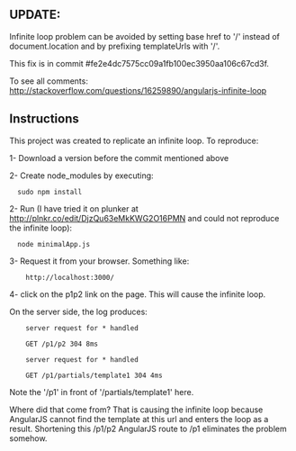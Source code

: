 ## UPDATE:

Infinite loop problem can be avoided by setting base href to '/' instead of document.location and by prefixing templateUrls with '/'.

This fix is in commit #fe2e4dc7575cc09a1fb100ec3950aa106c67cd3f.

To see all comments: http://stackoverflow.com/questions/16259890/angularjs-infinite-loop


## Instructions

This project was created to replicate an infinite loop. To reproduce:

1- Download a version before the commit mentioned above 

2- Create node_modules by executing:

````
  sudo npm install

````

2- Run (I have tried it on plunker at http://plnkr.co/edit/DjzQu63eMkKWG2O16PMN and could not reproduce the infinite loop):

````
  node minimalApp.js

````

3- Request it from your browser. Something like:

````
    http://localhost:3000/

````

4- click on the p1p2 link on the page. This will cause the infinite loop. 

On the server side, the log produces:


````
    server request for * handled

    GET /p1/p2 304 8ms

    server request for * handled

    GET /p1/partials/template1 304 4ms

````

Note the '/p1' in front of '/partials/template1' here. 

Where did that come from? That is causing the infinite loop because AngularJS cannot find the template at this url and enters the loop as a result. Shortening this /p1/p2 AngularJS route to /p1 eliminates the problem somehow.  
